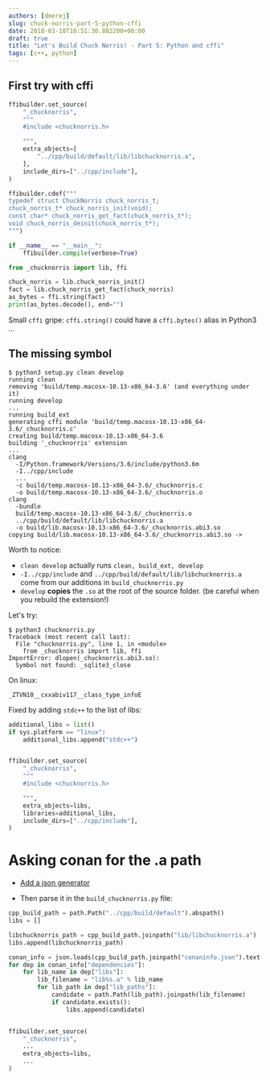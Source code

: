 ```yaml
---
authors: [dmerej]
slug: chuck-norris-part-5-python-cffi
date: 2018-03-18T16:51:30.882200+00:00
draft: true
title: "Let's Build Chuck Norris! - Part 5: Python and cffi"
tags: [c++, python]
---
```


## First try with cffi



```python
ffibuilder.set_source(
    "_chucknorris",
    """
    #include <chucknorris.h>

    """,
    extra_objects=[
        "../cpp/build/default/lib/libchucknorris.a",
    ],
    include_dirs=["../cpp/include"],
)

ffibuilder.cdef("""
typedef struct ChuckNorris chuck_norris_t;
chuck_norris_t* chuck_norris_init(void);
const char* chuck_norris_get_fact(chuck_norris_t*);
void chuck_norris_deinit(chuck_norris_t*);
""")

if __name__ == "__main__":
    ffibuilder.compile(verbose=True)
```

```python
from _chucknorris import lib, ffi

chuck_norris = lib.chuck_norris_init()
fact = lib.chuck_norris_get_fact(chuck_norris)
as_bytes = ffi.string(fact)
print(as_bytes.decode(), end="")
```

Small `cffi` gripe: `cffi.string()` could have a `cffi.bytes()` alias in Python3 ...


## The missing symbol

```console
$ python3 setup.py clean develop
running clean
removing 'build/temp.macosx-10.13-x86_64-3.6' (and everything under it)
running develop
...
running build_ext
generating cffi module 'build/temp.macosx-10.13-x86_64-3.6/_chucknorris.c'
creating build/temp.macosx-10.13-x86_64-3.6
building '_chucknorris' extension
...
clang
  -I/Python.framework/Versions/3.6/include/python3.6m
  -I../cpp/include
  ...
  -c build/temp.macosx-10.13-x86_64-3.6/_chucknorris.c
  -o build/temp.macosx-10.13-x86_64-3.6/_chucknorris.o
clang
  -bundle
  build/temp.macosx-10.13-x86_64-3.6/_chucknorris.o
  ../cpp/build/default/lib/libchucknorris.a
  -o build/lib.macosx-10.13-x86_64-3.6/_chucknorris.abi3.so
copying build/lib.macosx-10.13-x86_64-3.6/_chucknorris.abi3.so ->
```

Worth to notice:

* `clean develop` actually runs `clean, build_ext, develop`
* `-I../cpp/include` and `../cpp/build/default/lib/libchucknorris.a` come from our additions
  in `build_chucknorris.py`
* `develop` **copies** the `.so` at the root of the source folder. (be careful when you rebuild the extension!)

Let's try:

```console
$ python3 chucknorris.py
Traceback (most recent call last):
  File "chucknorris.py", line 1, in <module>
    from _chucknorris import lib, ffi
ImportError: dlopen(_chucknorris.abi3.so):
  Symbol not found: _sqlite3_close
```

On linux:

```
_ZTVN10__cxxabiv117__class_type_infoE
```

Fixed by adding `stdc++` to the list of libs:

```python
additional_libs = list()
if sys.platform == "linux":
    additional_libs.append("stdc++")


ffibuilder.set_source(
    "_chucknorris",
    """
    #include <chucknorris.h>

    """,
    extra_objects=libs,
    libraries=additional_libs,
    include_dirs=["../cpp/include"],
)
```


# Asking conan for the .a path

* [Add a json generator](https://github.com/conan-io/conan/pull/2515)

* Then parse it in the `build_chucknorris.py` file:

```python
cpp_build_path = path.Path("../cpp/build/default").abspath()
libs = []

libchucknorris_path = cpp_build_path.joinpath("lib/libchucknorris.a")
libs.append(libchucknorris_path)

conan_info = json.loads(cpp_build_path.joinpath("conaninfo.json").text())
for dep in conan_info["dependencies"]:
    for lib_name in dep["libs"]:
        lib_filename = "lib%s.a" % lib_name
        for lib_path in dep["lib_paths"]:
            candidate = path.Path(lib_path).joinpath(lib_filename)
            if candidate.exists():
                libs.append(candidate)


ffibuilder.set_source(
    "_chucknorris",
    ...
    extra_objects=libs,
    ...
)
```
